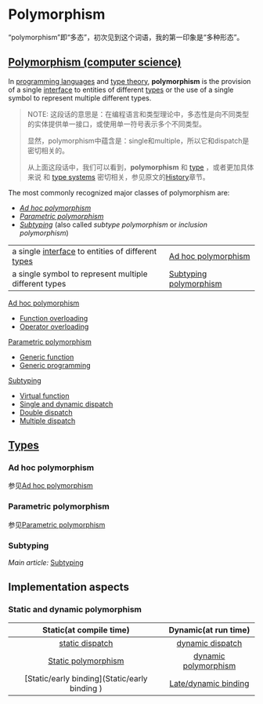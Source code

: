 # Polymorphism

“polymorphism”即“多态”，初次见到这个词语，我的第一印象是“多种形态”。

## [Polymorphism (computer science)](https://en.wikipedia.org/wiki/Polymorphism_(computer_science))

In [programming languages](https://en.wikipedia.org/wiki/Programming_language) and [type theory](https://en.wikipedia.org/wiki/Type_theory), **polymorphism** is the provision of a single [interface](https://en.wikipedia.org/wiki/Interface_(computing)) to entities of different [types](https://en.wikipedia.org/wiki/Data_type) or the use of a single symbol to represent multiple different types.

> NOTE: 这段话的意思是：在编程语言和类型理论中，多态性是向不同类型的实体提供单一接口，或使用单一符号表示多个不同类型。
>
> 显然，polymorphism中蕴含是：single和multiple，所以它和dispatch是密切相关的。
>
> 从上面这段话中，我们可以看到，**polymorphism** 和 [type](https://en.wikipedia.org/wiki/Data_type) ，或者更加具体来说 和  [type systems](https://en.wikipedia.org/wiki/Type_system) 密切相关，参见原文的[History](https://en.wikipedia.org/wiki/Polymorphism_(computer_science)#History)章节。

The most commonly recognized major classes of polymorphism are:

- *[Ad hoc polymorphism](https://en.wikipedia.org/wiki/Ad_hoc_polymorphism)*
- *[Parametric polymorphism](https://en.wikipedia.org/wiki/Parametric_polymorphism)* 
- *[Subtyping](https://en.wikipedia.org/wiki/Subtyping)*  (also called *subtype polymorphism* or *inclusion polymorphism*)

|                                                              |                                                              |
| ------------------------------------------------------------ | ------------------------------------------------------------ |
| a single [interface](https://en.wikipedia.org/wiki/Interface_(computing)) to entities of different [types](https://en.wikipedia.org/wiki/Data_type) | [Ad hoc polymorphism](https://en.wikipedia.org/wiki/Ad_hoc_polymorphism) |
| a single symbol to represent multiple different types        | [Subtyping polymorphism](https://en.wikipedia.org/wiki/Subtyping) |


[Ad hoc polymorphism](https://en.wikipedia.org/wiki/Ad_hoc_polymorphism)

- [Function overloading](https://en.wikipedia.org/wiki/Function_overloading)
- [Operator overloading](https://en.wikipedia.org/wiki/Operator_overloading)

[Parametric polymorphism](https://en.wikipedia.org/wiki/Parametric_polymorphism)

- [Generic function](https://en.wikipedia.org/wiki/Generic_function)
- [Generic programming](https://en.wikipedia.org/wiki/Generic_programming)

[Subtyping](https://en.wikipedia.org/wiki/Subtyping)

- [Virtual function](https://en.wikipedia.org/wiki/Virtual_function)
- [Single and dynamic dispatch](https://en.wikipedia.org/wiki/Dynamic_dispatch)
- [Double dispatch](https://en.wikipedia.org/wiki/Double_dispatch)
- [Multiple dispatch](https://en.wikipedia.org/wiki/Multiple_dispatch)



## [Types](https://en.wikipedia.org/wiki/Polymorphism_%28computer_science%29#Types)

### Ad hoc polymorphism

参见[Ad hoc polymorphism](./Ad-hoc-polymorphism.md)



### Parametric polymorphism

参见[Parametric polymorphism](./Parametric-polymorphism.md)



### Subtyping

*Main article:* [Subtyping](https://en.wikipedia.org/wiki/Subtyping)



## Implementation aspects

### Static and dynamic polymorphism

|                   Static(at compile time)                    |                     Dynamic(at run time)                     |
| :----------------------------------------------------------: | :----------------------------------------------------------: |
| [static dispatch](https://en.wikipedia.org/wiki/Static_dispatch) | [dynamic dispatch](https://en.wikipedia.org/wiki/Dynamic_dispatch) |
| [Static polymorphism](https://en.wikipedia.org/wiki/Polymorphism_%28computer_science%29#Static_and_dynamic_polymorphism) | [dynamic polymorphism](https://en.wikipedia.org/wiki/Polymorphism_%28computer_science%29#Static_and_dynamic_polymorphism) |
|        [Static/early binding](Static/early binding )         | [Late/dynamic binding](https://en.wikipedia.org/wiki/Late_binding) |


